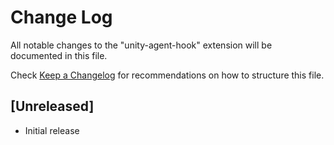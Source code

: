 # Change Log

All notable changes to the "unity-agent-hook" extension will be documented in this file.

Check [Keep a Changelog](http://keepachangelog.com/) for recommendations on how to structure this file.

## [Unreleased]

- Initial release